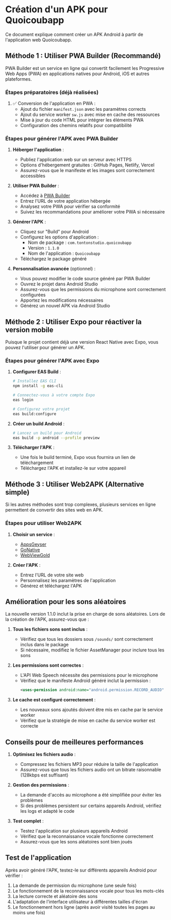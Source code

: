 # Création d'un APK pour Quoicoubapp

Ce document explique comment créer un APK Android à partir de l'application web Quoicoubapp.

## Méthode 1 : Utiliser PWA Builder (Recommandé)

PWA Builder est un service en ligne qui convertit facilement les Progressive Web Apps (PWA) en applications natives pour Android, iOS et autres plateformes.

### Étapes préparatoires (déjà réalisées)

1. ✅ Conversion de l'application en PWA :
   - Ajout du fichier `manifest.json` avec les paramètres corrects
   - Ajout du service worker `sw.js` avec mise en cache des ressources
   - Mise à jour du code HTML pour intégrer les éléments PWA
   - Configuration des chemins relatifs pour compatibilité

### Étapes pour générer l'APK avec PWA Builder

1. **Héberger l'application** :
   - Publiez l'application web sur un serveur avec HTTPS
   - Options d'hébergement gratuites : GitHub Pages, Netlify, Vercel
   - Assurez-vous que le manifeste et les images sont correctement accessibles

2. **Utiliser PWA Builder** :
   - Accédez à [PWA Builder](https://www.pwabuilder.com/)
   - Entrez l'URL de votre application hébergée
   - Analysez votre PWA pour vérifier sa conformité
   - Suivez les recommandations pour améliorer votre PWA si nécessaire

3. **Générer l'APK** :
   - Cliquez sur "Build" pour Android
   - Configurez les options d'application :
     - Nom de package : `com.tontonstudio.quoicoubapp`
     - Version : `1.1.0`
     - Nom de l'application : `Quoicoubapp`
   - Téléchargez le package généré

4. **Personnalisation avancée** (optionnel) :
   - Vous pouvez modifier le code source généré par PWA Builder
   - Ouvrez le projet dans Android Studio
   - Assurez-vous que les permissions du microphone sont correctement configurées
   - Apportez les modifications nécessaires
   - Générez un nouvel APK via Android Studio

## Méthode 2 : Utiliser Expo pour réactiver la version mobile

Puisque le projet contient déjà une version React Native avec Expo, vous pouvez l'utiliser pour générer un APK.

### Étapes pour générer l'APK avec Expo

1. **Configurer EAS Build** :
   ```bash
   # Installez EAS CLI
   npm install -g eas-cli
   
   # Connectez-vous à votre compte Expo
   eas login
   
   # Configurez votre projet
   eas build:configure
   ```

2. **Créer un build Android** :
   ```bash
   # Lancez un build pour Android
   eas build -p android --profile preview
   ```

3. **Télécharger l'APK** :
   - Une fois le build terminé, Expo vous fournira un lien de téléchargement
   - Téléchargez l'APK et installez-le sur votre appareil

## Méthode 3 : Utiliser Web2APK (Alternative simple)

Si les autres méthodes sont trop complexes, plusieurs services en ligne permettent de convertir des sites web en APK.

### Étapes pour utiliser Web2APK

1. **Choisir un service** :
   - [AppsGeyser](https://appsgeyser.com/)
   - [GoNative](https://gonative.io/)
   - [WebViewGold](https://webviewgold.com/)

2. **Créer l'APK** :
   - Entrez l'URL de votre site web
   - Personnalisez les paramètres de l'application
   - Générez et téléchargez l'APK

## Amélioration pour les sons aléatoires

La nouvelle version 1.1.0 inclut la prise en charge de sons aléatoires. Lors de la création de l'APK, assurez-vous que :

1. **Tous les fichiers sons sont inclus** :
   - Vérifiez que tous les dossiers sous `/sounds/` sont correctement inclus dans le package
   - Si nécessaire, modifiez le fichier AssetManager pour inclure tous les sons

2. **Les permissions sont correctes** :
   - L'API Web Speech nécessite des permissions pour le microphone
   - Vérifiez que le manifeste Android généré inclut la permission :
     ```xml
     <uses-permission android:name="android.permission.RECORD_AUDIO" />
     ```

3. **Le cache est configuré correctement** :
   - Les nouveaux sons ajoutés doivent être mis en cache par le service worker
   - Vérifiez que la stratégie de mise en cache du service worker est correcte

## Conseils pour de meilleures performances

1. **Optimisez les fichiers audio** :
   - Compressez les fichiers MP3 pour réduire la taille de l'application
   - Assurez-vous que tous les fichiers audio ont un bitrate raisonnable (128kbps est suffisant)

2. **Gestion des permissions** :
   - La demande d'accès au microphone a été simplifiée pour éviter les problèmes
   - Si des problèmes persistent sur certains appareils Android, vérifiez les logs et adapté le code

3. **Test complet** :
   - Testez l'application sur plusieurs appareils Android
   - Vérifiez que la reconnaissance vocale fonctionne correctement
   - Assurez-vous que les sons aléatoires sont bien joués

## Test de l'application

Après avoir généré l'APK, testez-le sur différents appareils Android pour vérifier :

1. La demande de permission du microphone (une seule fois)
2. Le fonctionnement de la reconnaissance vocale pour tous les mots-clés
3. La lecture correcte et aléatoire des sons
4. L'adaptation de l'interface utilisateur à différentes tailles d'écran
5. Le fonctionnement hors ligne (après avoir visité toutes les pages au moins une fois)